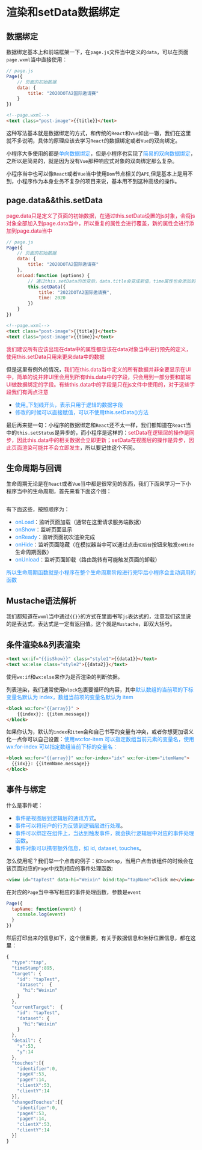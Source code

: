 # 渲染和setData数据绑定

## 数据绑定
数据绑定基本上和前端框架一下，在`page.js`文件当中定义的`data`，可以在页面`page.wxml`当中直接使用：
```javascript
// page.js
Page({
	// 页面的初始数据
	data: {
		title: "2020DOTA2国际邀请赛"
	}
})
```
```html
<!--page.wxml-->
<text class="post-image">{{title}}</text>
```
这种写法基本就是数据绑定的方式，和传统的`React`和`Vue`如出一辙，我们在这里就不多说明，具体的原理应该去学习`React`的数据绑定或者`Vue`的双向绑定。

小程序大多使用的都是<font color=#1E90FF>单向数据绑定</font>，但是小程序也实现了<font color=#1E90FF>简易的双向数据绑定</font>，之所以是简易的，就是因为没有`Vue`那种响应式对象的双向绑定那么复杂。

小程序当中也可以像`React`或者`Vue`当中使用`Dom`节点相关的`API`,但是基本上是用不到，小程序作为本身业务不复杂的项目来说，基本用不到这种高级的操作。

## page.data&&this.setData
<font color=#DD1144>page.data只是定义了页面的初始数据，在通过this.setData设置的js对象，会将js对象全部加入到page.data当中，所以重复的属性会进行覆盖，新的属性会进行添加到page.data当中</font>

```javascript
// page.js
Page({
	// 页面的初始数据
	data: {
		title: "2020DOTA2国际邀请赛"
	},
	onLoad:function (options) {
		// 通过this.setData的改变后，data.title会变成新值，time属性也会添加到data对象中，成为data.time
		this.setData({
			title: "2022DOTA2国际邀请赛",
			time: 2020
		})
	}
})
```
```html
<!--page.wxml-->
<text class="post-image">{{title}}</text>
<text class="post-image">{{time}}</text>
```

<font color=#DD1144>我们建议所有应该出现在data中的属性都应该在data对象当中进行预先的定义，使用this.setData只用来更来data中的数据</font>

但是这里有例外的情况，<font color=#DD1144>我们在this.data当中定义的所有数据并非全要显示在UI中，简单的说并非UI里会用到所有this.data中的字段，只会用到一部分要和前端UI做数据绑定的字段。有些this.data中的字段是只在js文件中使用的，对于这些字段我们有两点注意</font>
+ <font color=#1E90FF>使用_下划线开头，表示只用于逻辑的数据字段</font>
+ <font color=#1E90FF>修改的时候可以直接赋值，可以不使用this.setData()方法</font>


最后再来提一句：小程序的数据绑定和`React`还不太一样，我们都知道在`React`当中的`this.setStatus`是异步的，而小程序是这样的：<font color=#DD1144>setData在逻辑层的操作是同步，因此this.data中的相关数据会立即更新；setData在视图层的操作是异步，因此页面渲染可能并不会立即发生</font>，所以要记住这个不同。

## 生命周期与回调
生命周期无论是在`React`或者`Vue`当中都是很常见的东西，我们下面来学习一下小程序当中的生命周期，首先来看下面这个图：

<img :src="$withBase('/weixinxiaochengxu_luojixiaochengtu.png')" alt="">

有下面这些，按照顺序为：
+ <font color=#1E90FF>onLoad</font>：监听页面加载（通常在这里请求服务端数据）
+ <font color=#1E90FF>onShow</font>：监听页面显示
+ <font color=#1E90FF>onReady</font>：监听页面初次渲染完成
+ <font color=#1E90FF>onHide</font>：监听页面隐藏（在模拟器当中可以通过点击`切后台`按钮来触发`onHide`生命周期函数）
+ <font color=#1E90FF>onUnload</font>：监听页面卸载（路由跳转有可能触发页面的卸载）

<font color=#1E90FF>所以生命周期函数就是小程序在整个生命周期阶段进行完毕后小程序会主动调用的函数</font>

## Mustache语法解析
我们都知道在`wxml`当中通过`{{}}`的方式在里面书写`js`表达式的，注意我们这里说的是表达式，表达式是一定有返回值。这个就是`Mustache`，即双大括号。

## 条件渲染&&列表渲染
```html
<text wx:if="{{isShow}}" class="style1">{{data1}}</text>
<text wx:else class="style2">{{data2}}</text>
```
使用`wx:if`和`wx:else`来作为是否渲染的判断依据。

列表渲染，我们通常使用`block`包裹要循环的内容，其中<font color=#1E90FF>默认数组的当前项的下标变量名默认为 index，数组当前项的变量名默认为 item</font>
```html
<block wx:for="{{array}}" >
	{{index}}: {{item.message}}
</block>
```
如果你认为，默认的`index`和`item`会和自己书写的变量有冲突，或者你想更加语义化一点你可以自己设置：<font color=#1E90FF>使用wx:for-item 可以指定数组当前元素的变量名，使用 wx:for-index 可以指定数组当前下标的变量名：</font>
```html
<block wx:for="{{array}}" wx:for-index="idx" wx:for-item="itemName">
  {{idx}}: {{itemName.message}}
</block>
```

## 事件与绑定
什么是事件呢：
+ <font color=#1E90FF>事件是视图层到逻辑层的通讯方式</font>。
+ <font color=#1E90FF>事件可以将用户的行为反馈到逻辑层进行处理</font>。
+ <font color=#1E90FF>事件可以绑定在组件上，当达到触发事件，就会执行逻辑层中对应的事件处理函数</font>。
+ <font color=#1E90FF>事件对象可以携带额外信息，如 id, dataset, touches</font>。

怎么使用呢？我们举一个点击的例子：如`bindtap`，当用户点击该组件的时候会在该页面对应的`Page`中找到相应的事件处理函数:
```html
<view id="tapTest" data-hi="Weixin" bind:tap="tapName">Click me</view>
```
在对应的`Page`当中书写相应的事件处理函数，参数是`event`
```javascript
Page({
  tapName: function(event) {
    console.log(event)
  }
})
```
然后打印出来的信息如下，这个很重要，有关于数据信息和坐标位置信息，都在这里：
```javascript
{
  "type":"tap",
  "timeStamp":895,
  "target": {
    "id": "tapTest",
    "dataset":  {
      "hi":"Weixin"
    }
  },
  "currentTarget":  {
    "id": "tapTest",
    "dataset": {
      "hi":"Weixin"
    }
  },
  "detail": {
    "x":53,
    "y":14
  },
  "touches":[{
    "identifier":0,
    "pageX":53,
    "pageY":14,
    "clientX":53,
    "clientY":14
  }],
  "changedTouches":[{
    "identifier":0,
    "pageX":53,
    "pageY":14,
    "clientX":53,
    "clientY":14
  }]
}
```

